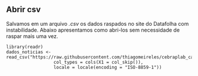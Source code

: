 ## Abrir csv

Salvamos em um arquivo _.csv_ os dados raspados no site do Datafolha com instabilidade. Abaixo apresentamos como abri-los sem necessidade de raspar mais uma vez.

```{r}
library(readr)
dados_noticias <- read_csv("https://raw.githubusercontent.com/thiagomeireles/cebraplab_captura_R/master/dados_noticias.csv",
                  col_types = cols(X1 = col_skip()),
                  locale = locale(encoding = "ISO-8859-1"))
```
